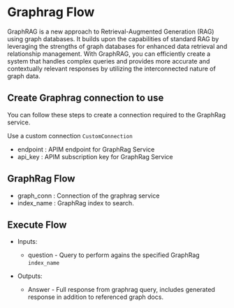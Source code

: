 # Graphrag Flow
GraphRAG is a new approach to Retrieval-Augmented Generation (RAG) using graph databases. It builds upon the capabilities of standard RAG by leveraging the strengths of graph databases for enhanced data retrieval and relationship management. With GraphRAG, you can efficiently create a system that handles complex queries and provides more accurate and contextually relevant responses by utilizing the interconnected nature of graph data.

## Create Graphrag connection  to use
You can follow these steps to create a connection required to the GraphRag service.

Use a custom connection `CustomConnection`

- endpoint : APIM endpoint for GraphRag Service
- api_key : APIM subscription key for GraphRag Service


## GraphRag Flow
- graph_conn : Connection of the graphrag service 
- index_name : GraphRag index to search.

## Execute Flow
- Inputs:
  - question - Query to perform agains the specified GraphRag `index_name`

- Outputs:
  - Answer - Full response from graphrag query, includes generated response in addition to referenced graph docs. 
